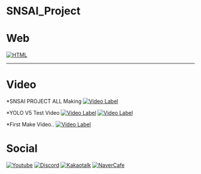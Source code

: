 # SNSAI_Project

# Web
[![HTML](https://img.shields.io/badge/WEB-E34F26?style=flat-square&logo=HTML5&logoColor=white)](https://snsai-cp.netlify.app)

***
# Video
*SNSAI PROJECT ALL Making 
[![Video Label](https://img.youtube.com/vi/sqdDHZuXo0s/0.jpg)](https://youtu.be/sqdDHZuXo0s)

*YOLO V5 Test Video 
[![Video Label](https://img.youtube.com/vi/zBuSpEyZF_A/0.jpg)](https://youtu.be/zBuSpEyZF_A) [![Video Label](https://img.youtube.com/vi/ahT-imTc_00/0.jpg)](https://youtu.be/ahT-imTc_00)

*First Make Video.. 
[![Video Label](https://img.youtube.com/vi/LYyW83myKU8/0.jpg)](https://youtu.be/LYyW83myKU8)

# Social
[![Youtube](https://img.shields.io/badge/Youtube-FF0000?style=flat-square&logo=Youtube&logoColor=white)](https://www.youtube.com/channel/UC4BpXKEys6LmJmDP2C4_qnw) [![Discord](https://img.shields.io/badge/Discord-7289DA?style=flat-square&logo=Discord&logoColor=white)](https://discord.gg/HFe2MA7) [![Kakaotalk](https://img.shields.io/badge/KakaoOpenChat-FFCD00?style=flat-square&logo=KakaoTalk&logoColor=white)](https://open.kakao.com/o/geNwkSfc) [![NaverCafe](https://img.shields.io/badge/NaverCafe-03C75A?style=flat-square&logo=Naver&logoColor=white)](https://cafe.naver.com/launchpadchat)